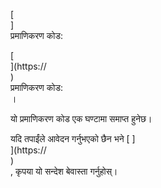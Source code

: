 [<br host>]<br action>प्रमाणिकरण कोड:<br code>

[<br host>](https://<br host>)<br action>प्रमाणिकरण कोड:<br code>।

यो प्रमाणिकरण कोड एक घण्टामा समाप्त हुनेछ।

यदि तपाईंले आवेदन गर्नुभएको छैन भने [ ]<br host>](https://<br host>)<br action>, कृपया यो सन्देश बेवास्ता गर्नुहोस्।
